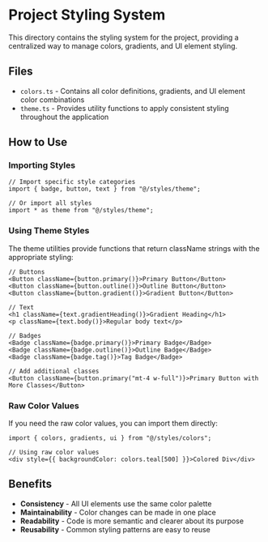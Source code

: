 # Project Styling System

This directory contains the styling system for the project, providing a centralized way to manage colors, gradients, and UI element styling.

## Files

- `colors.ts` - Contains all color definitions, gradients, and UI element color combinations
- `theme.ts` - Provides utility functions to apply consistent styling throughout the application

## How to Use

### Importing Styles

```tsx
// Import specific style categories
import { badge, button, text } from "@/styles/theme";

// Or import all styles
import * as theme from "@/styles/theme";
```

### Using Theme Styles

The theme utilities provide functions that return className strings with the appropriate styling:

```tsx
// Buttons
<Button className={button.primary()}>Primary Button</Button>
<Button className={button.outline()}>Outline Button</Button>
<Button className={button.gradient()}>Gradient Button</Button>

// Text
<h1 className={text.gradientHeading()}>Gradient Heading</h1>
<p className={text.body()}>Regular body text</p>

// Badges
<Badge className={badge.primary()}>Primary Badge</Badge>
<Badge className={badge.outline()}>Outline Badge</Badge>
<Badge className={badge.tag()}>Tag Badge</Badge>

// Add additional classes
<Button className={button.primary("mt-4 w-full")}>Primary Button with More Classes</Button>
```

### Raw Color Values

If you need the raw color values, you can import them directly:

```tsx
import { colors, gradients, ui } from "@/styles/colors";

// Using raw color values
<div style={{ backgroundColor: colors.teal[500] }}>Colored Div</div>
```

## Benefits

- **Consistency** - All UI elements use the same color palette
- **Maintainability** - Color changes can be made in one place
- **Readability** - Code is more semantic and clearer about its purpose
- **Reusability** - Common styling patterns are easy to reuse 
